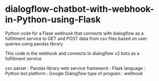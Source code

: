 # dialogflow-chatbot-with-webhook-in-Python-using-Flask
Python code for a Flask webhook that connects with dialogflow as a fulfillment service to GET and POST data from csv files based on user queries using pandas library

This code is the webhook and connects to dialogflow v2 bots as a fulfillment service

csv parser : Pandas library
web service framework : Flask
language : Python
bot platform : Google Dialogflow
type of program : webhook
